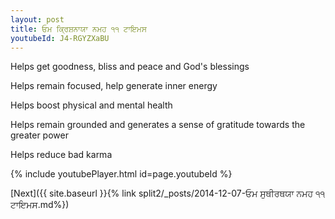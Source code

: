 ```yaml
---
layout: post
title: ਓਮ ਕ੍ਰਿਸ਼ਨਾਯਾ ਨਮਹ ੧੧ ਟਾਇਮਸ
youtubeId: J4-RGYZXaBU
---
```

 
 
Helps get goodness, bliss and peace and God's blessings
 
Helps remain focused, help generate inner energy 
 
Helps boost physical and mental health 
 
Helps remain grounded and generates a sense of gratitude towards the greater power 
 
Helps reduce bad karma
 
 
 
 


{% include youtubePlayer.html id=page.youtubeId %}
 
[Next]({{ site.baseurl }}{% link  split2/_posts/2014-12-07-ਓਮ ਸੁਥੀਰਥਯਾ ਨਮਹ ੧੧ ਟਾਇਮਸ.md%})
 
